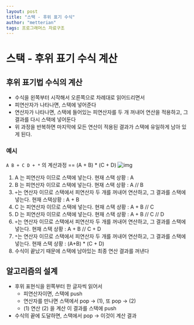 ```yaml
---
layout: post
title: "스택 - 후위 표기 수식"
author: "metterian"
tags: 프로그래머스 자료구조
---
```

# 스택 - 후위 표기 수식 계산

## 후위 표기법 수식의 계산


- 수식을 왼쪽부터 시작해서 오른쪽으로 차례대로 읽어드리면서
- 피연산자가 나타나면, 스택에 넣어준다
- 연산자가 나타나면, 스택에 들어있는 피연산자를 두 개 꺼내어 연산을 적용하고, 그 결과를 다시 스택에 넣어둔다
- 위 과정을 반복하면 마지막에 모든 연산이 적용된 결과가 스택에 유일하게 남아 있게 된다.





### 예시

`A B + C D + *` 의 계산과정 == (A + B) * (C + D)
![img](https://media.vlpt.us/images/inyong_pang/post/2e35bebe-397c-4c2e-8522-73f0f889dd88/Jul-06-2020_09-27-46.gif)

1. A 는 피연산자 이므로 스택에 넣는다.
    현재 스택 상황 : A
2. B 는 피연산자 이므로 스택에 넣는다.
    현재 스택 상황 : A // B
3. `+`는 연산자 이므로 스택에서 피연산자 두 개를 꺼내어 연산하고, 그 결과를 스택에 넣는다.
   현재 스택상황 : A + B
4. C 는 피연산자 이므로 스택에 넣는다.
    현재 스택 상황 : A + B // C
5. D 는 피연산자 이므로 스택에 넣는다.
    현재 스택 상황 : A + B // C // D
6. `+`는 연산자 이므로 스택에서 피연산자 두 개를 꺼내어 연산하고, 그 결과를 스택에 넣는다.
   현재 스택 상황 : A + B // C + D
7. `*`는 연산자 이므로 스택에서 피연산자 두 개를 꺼내어 연산하고, 그 결과를 스택에 넣는다.
   현재 스택 상황 : (A+B) * (C + D)
8. 수식이 끝났기 때문에 스택에 남아있는 최종 연산 결과를 꺼낸다





## 알고리즘의 설계

- 후위 표현식을 왼쪽부터 한 글자씩 읽어서
  - 피연산자이면, 스택에 push
  - 연산자를 만나면 스택에서 pop → (1), 또 pop → (2)
  - (1) 연산 (2) 을 계산 이 결과를 스택에 push
- 수식의 끝에 도달하면, 스택에서 pop → 이것이 계산 결과

